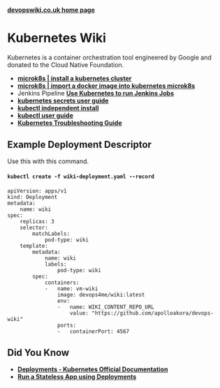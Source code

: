 
#### [devopswiki.co.uk home page](/)

# Kubernetes Wiki

Kubernetes is a container orchestration tool engineered by Google and donated to the Cloud Native Foundation.

- **[microk8s | install a kubernetes cluster](/kubernetes/microk8s-install)**
- **[microk8s | import a docker image into kubernetes microk8s](/kubernetes/microk8s-image-import)**
- Jenkins Pipeline **[Use Kubernetes to run Jenkins Jobs](/jenkins/kubernetes-slaves)**
- **[kubernetes secrets user guide](/kubernetes/kubernetes-secrets)**
- **[kubectl independent install](/kubernetes/kubectl-install)**
- **[kubectl user guide](/kubernetes/kubectl)**
- **[Kubernetes Troubleshooting Guide](/kubernetes/troubleshooting)**



## Example Deployment Descriptor

Use this with this command.

#### **`kubectl create -f wiki-deployment.yaml --record`**

```
apiVersion: apps/v1
kind: Deployment
metadata:
    name: wiki
spec:
    replicas: 3
    selector:
        matchLabels:
            pod-type: wiki
    template:
        metadata:
            name: wiki
            labels:
                pod-type: wiki
        spec:
            containers:
            -   name: vm-wiki
                image: devops4me/wiki:latest
                env:
                -   name: WIKI_CONTENT_REPO_URL
                    value: "https://github.com/apolloakora/devops-wiki"
                ports:
                -   containerPort: 4567
```


## Did You Know

- **[Deployments - Kubernetes Official Documentation](https://kubernetes.io/docs/concepts/workloads/controllers/deployment/)**
- **[Run a Stateless App using Deployments](https://kubernetes.io/docs/tasks/run-application/run-stateless-application-deployment/)**
